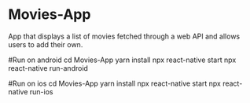 # Movies-App
App that displays a list of movies fetched through a web API and allows users to add their own.

#Run on android
cd Movies-App
yarn install
npx react-native start
npx react-native run-android

#Run on ios
cd Movies-App
yarn install
npx react-native start
npx react-native run-ios

